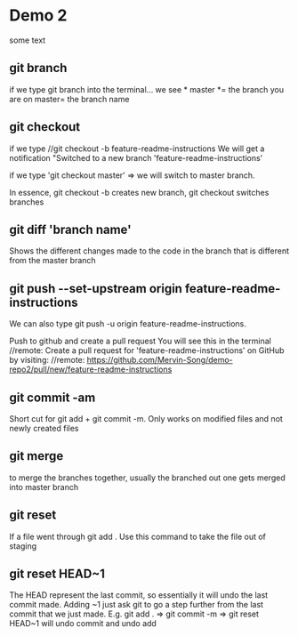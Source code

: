 # Demo 2

some text

## git branch
if we type git branch into the terminal... we see * master
*= the branch you are on
master= the branch name

## git checkout 
if we type //git checkout -b feature-readme-instructions
We will get a notification "Switched to a new branch 'feature-readme-instructions'

if we type 'git checkout master' => we will switch to master branch.

In essence, git checkout -b creates new branch, git checkout switches branches

## git diff 'branch name'
Shows the different changes made to the code in the branch that is different from the master branch

## git push --set-upstream origin feature-readme-instructions

We can also type git push -u origin feature-readme-instructions.

Push to github and create a pull request
You will see this in the terminal
//remote: Create a pull request for 'feature-readme-instructions' on GitHub by visiting:
//remote: https://github.com/Mervin-Song/demo-repo2/pull/new/feature-readme-instructions

## git commit -am
Short cut for git add + git commit -m.
Only works on modified files and not newly created files

## git merge
to merge the branches together, usually the branched out one gets merged into master branch

## git reset
If a file went through git add .
Use this command to take the file out of staging

## git reset HEAD~1
The HEAD represent the last commit, so essentially it will undo the last commit made. 
Adding ~1 just ask git to go a step further from the last commit that we just made. 
E.g. git add . => git commit -m => git reset HEAD~1 will undo commit and undo add